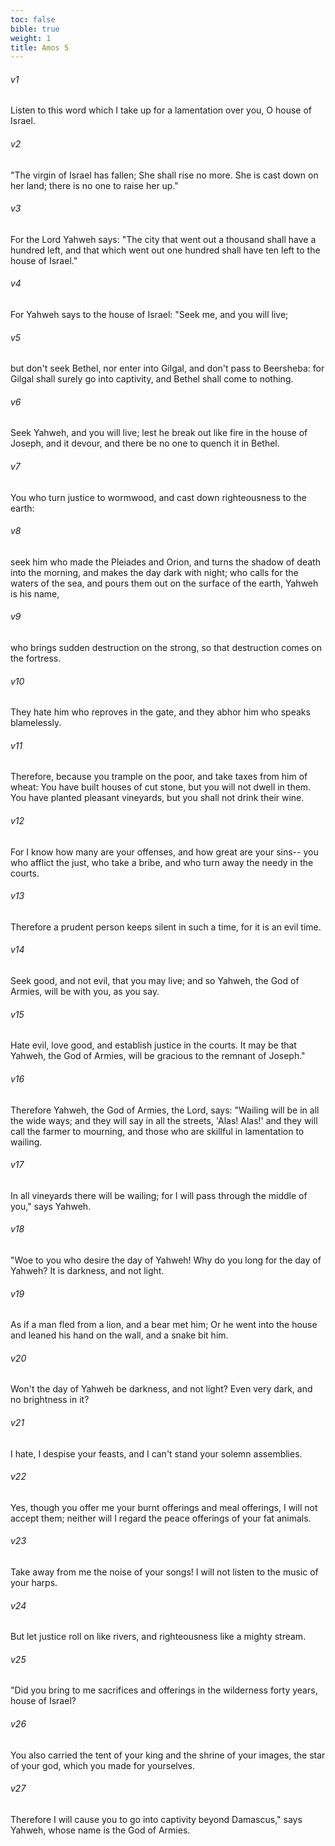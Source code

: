 ```yaml
---
toc: false
bible: true
weight: 1
title: Amos 5
---
```




###### v1 
Listen to this word which I take up for a lamentation over you, O house of Israel. 

###### v2 
"The virgin of Israel has fallen; She shall rise no more. She is cast down on her land; there is no one to raise her up." 

###### v3 
For the Lord Yahweh says: "The city that went out a thousand shall have a hundred left, and that which went out one hundred shall have ten left to the house of Israel." 

###### v4 
For Yahweh says to the house of Israel: "Seek me, and you will live; 

###### v5 
but don't seek Bethel, nor enter into Gilgal, and don't pass to Beersheba: for Gilgal shall surely go into captivity, and Bethel shall come to nothing. 

###### v6 
Seek Yahweh, and you will live; lest he break out like fire in the house of Joseph, and it devour, and there be no one to quench it in Bethel. 

###### v7 
You who turn justice to wormwood, and cast down righteousness to the earth: 

###### v8 
seek him who made the Pleiades and Orion, and turns the shadow of death into the morning, and makes the day dark with night; who calls for the waters of the sea, and pours them out on the surface of the earth, Yahweh is his name, 

###### v9 
who brings sudden destruction on the strong, so that destruction comes on the fortress. 

###### v10 
They hate him who reproves in the gate, and they abhor him who speaks blamelessly. 

###### v11 
Therefore, because you trample on the poor, and take taxes from him of wheat: You have built houses of cut stone, but you will not dwell in them. You have planted pleasant vineyards, but you shall not drink their wine. 

###### v12 
For I know how many are your offenses, and how great are your sins-- you who afflict the just, who take a bribe, and who turn away the needy in the courts. 

###### v13 
Therefore a prudent person keeps silent in such a time, for it is an evil time. 

###### v14 
Seek good, and not evil, that you may live; and so Yahweh, the God of Armies, will be with you, as you say. 

###### v15 
Hate evil, love good, and establish justice in the courts. It may be that Yahweh, the God of Armies, will be gracious to the remnant of Joseph." 

###### v16 
Therefore Yahweh, the God of Armies, the Lord, says: "Wailing will be in all the wide ways; and they will say in all the streets, 'Alas! Alas!' and they will call the farmer to mourning, and those who are skillful in lamentation to wailing. 

###### v17 
In all vineyards there will be wailing; for I will pass through the middle of you," says Yahweh. 

###### v18 
"Woe to you who desire the day of Yahweh! Why do you long for the day of Yahweh? It is darkness, and not light. 

###### v19 
As if a man fled from a lion, and a bear met him; Or he went into the house and leaned his hand on the wall, and a snake bit him. 

###### v20 
Won't the day of Yahweh be darkness, and not light? Even very dark, and no brightness in it? 

###### v21 
I hate, I despise your feasts, and I can't stand your solemn assemblies. 

###### v22 
Yes, though you offer me your burnt offerings and meal offerings, I will not accept them; neither will I regard the peace offerings of your fat animals. 

###### v23 
Take away from me the noise of your songs! I will not listen to the music of your harps. 

###### v24 
But let justice roll on like rivers, and righteousness like a mighty stream. 

###### v25 
"Did you bring to me sacrifices and offerings in the wilderness forty years, house of Israel? 

###### v26 
You also carried the tent of your king and the shrine of your images, the star of your god, which you made for yourselves. 

###### v27 
Therefore I will cause you to go into captivity beyond Damascus," says Yahweh, whose name is the God of Armies.
